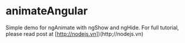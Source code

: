 animateAngular
==============

Simple demo for ngAnimate with ngShow and ngHide.
For full tutorial, please read post at [http://nodejs.vn])(http;//nodejs.vn)
